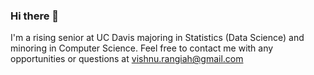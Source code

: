 ### Hi there 👋

I'm a rising senior at UC Davis majoring in Statistics (Data Science) and minoring in Computer Science. Feel free to contact me with any opportunities or questions at vishnu.rangiah@gmail.com


<!--
**Vishnu-Rangiah/Vishnu-Rangiah** is a ✨ _special_ ✨ repository because its `README.md` (this file) appears on your GitHub profile.

Here are some ideas to get you started:

- 🔭 I’m currently working on ...
- 🌱 I’m currently learning ...
- 👯 I’m looking to collaborate on ...
- 🤔 I’m looking for help with ...
- 💬 Ask me about ...
- 📫 How to reach me: ...
- 😄 Pronouns: ...
- ⚡ Fun fact: ...
-->
